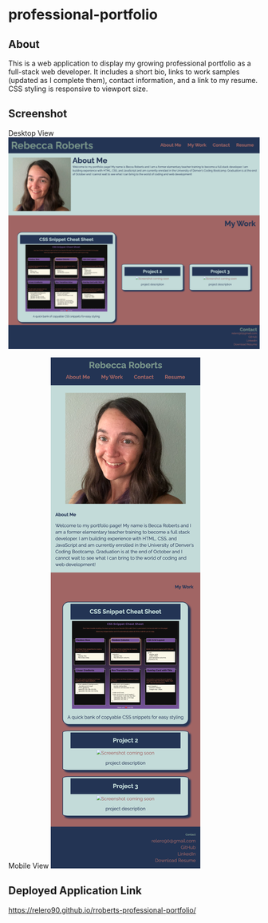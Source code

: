 # professional-portfolio

## About

This is a web application to display my growing professional portfolio as a full-stack web developer. It includes a short bio, links to work samples (updated as I complete them), contact information, and a link to my resume. CSS styling is responsive to viewport size.

## Screenshot

Desktop View
!["A professional portfolio webpage with a header, navigation bar, headshot, bio section, project examples, and a footer containing contact information"](./assets/webapp-screenshot.png)

Mobile View
!["A mobile view of the same web application"](./assets/webapp-screenshot-mobile.png)

## Deployed Application Link

https://relero90.github.io/rroberts-professional-portfolio/
